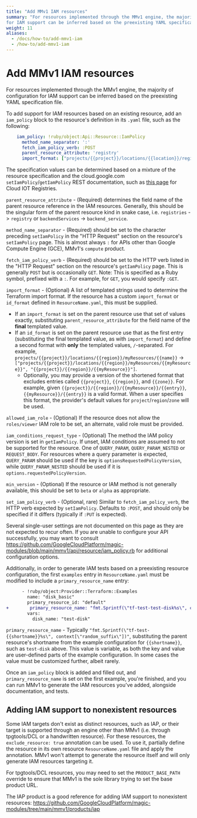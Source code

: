 ```yaml
---
title: "Add MMv1 IAM resources"
summary: "For resources implemented through the MMv1 engine, the majority of configuration
for IAM support can be inferred based on the preexisting YAML specification file."
weight: 11
aliases:
  - /docs/how-to/add-mmv1-iam
  - /how-to/add-mmv1-iam
---
```


# Add MMv1 IAM resources

For resources implemented through the MMv1 engine, the majority of configuration
for IAM support can be inferred based on the preexisting YAML specification file.

To add support for IAM resources based on an existing resource, add an
`iam_policy` block to the resource's definition in its `.yaml` file, such as the
following:

```yaml
    iam_policy: !ruby/object:Api::Resource::IamPolicy
      method_name_separator: ':'
      fetch_iam_policy_verb: :POST      
      parent_resource_attribute: 'registry'
      import_format: ["projects/{{project}}/locations/{{location}}/registries/{{name}}", "{{name}}"]         
```

The specification values can be determined based on a mixture of the resource
specification and the cloud.google.com `setIamPolicy`/`getIamPolicy` REST
documentation, such as
[this page](https://cloud.google.com/iot/docs/reference/cloudiot/rest/v1/projects.locations.registries/setIamPolicy)
for Cloud IOT Registries.

`parent_resource_attribute` - (Required) determines the field name of the parent
resource reference in the IAM resources. Generally, this should be the singular
form of the parent resource kind in snake case, i.e. `registries` -> `registry`
or `backendServices` -> `backend_service`.

`method_name_separator` - (Required) should be set to the character preceding
`setIamPolicy` in the "HTTP Request" section on the resource's `setIamPolicy`
page. This is almost always `:` for APIs other than Google Compute Engine (GCE),
MMv1's `compute` product.

`fetch_iam_policy_verb` - (Required) should be set to the HTTP verb listed in
the "HTTP Request" section on the resource's `getIamPolicy` page. This is
generally `POST` but is occasionally `GET`. Note: This is specified as a Ruby
symbol, prefixed with a `:`. For example, for `GET`, you would specify `:GET`.

`import_format` - (Optional) A list of templated strings used to determine the
Terraform import format. If the resource has a custom `import_format` or
`id_format` defined in `ResourceName.yaml`, this must be supplied.

  * If an `import_format` is set on the parent resource use that set of values exactly, substituting `parent_resource_attribute` for the field name of the **final** templated value.
  * If an `id_format` is set on the parent resource use that as the first entry (substituting the final templated value, as with `import_format`) and define a second format with **only** the templated values, `/`-separated. For example, `projects/{{project}}/locations/{{region}}/myResources/{{name}}` -> `["projects/{{project}}/locations/{{region}}/myResources/{{myResource}}", "{{project}}/{{region}}/{{myResource}}"]`. 
    * Optionally, you may provide a version of the shortened format that excludes entries called `{{project}}`, `{{region}}`, and `{{zone}}`. For example, given `{{project}}/{{region}}/{{myResource}}/{{entry}}`, `{{myResource}}/{{entry}}` is a valid format. When a user specifies this format, the provider's default values for `project`/`region`/`zone` will be used.

`allowed_iam_role` - (Optional) If the resource does not allow the
`roles/viewer` IAM role to be set, an alternate, valid role must be provided.

`iam_conditions_request_type` - (Optional) The method the IAM policy version is
set in `getIamPolicy`. If unset, IAM conditions are assumed to not be supported for the resource. One of `QUERY_PARAM`, `QUERY_PARAM_NESTED` or `REQUEST_BODY`. For resources where a query parameter is expected, `QUERY_PARAM` should be used if the key is `optionsRequestedPolicyVersion`, while `QUERY_PARAM_NESTED` should be used if it is `options.requestedPolicyVersion`.

`min_version` - (Optional) If the resource or IAM method is not generally
available, this should be set to `beta` or `alpha` as appropriate.

`set_iam_policy_verb` - (Optional, rare) Similar to `fetch_iam_policy_verb`, the
HTTP verb expected by `setIamPolicy`. Defaults to `:POST`, and should only be
specified if it differs (typically if `:PUT` is expected).

Several single-user settings are not documented on this page as they are not
expected to recur often. If you are unable to configure your API successfully,
you may want to consult https://github.com/GoogleCloudPlatform/magic-modules/blob/main/mmv1/api/resource/iam_policy.rb
for additional configuration options.

Additionally, in order to generate IAM tests based on a preexisting resource
configuration, the first `examples` entry in `ResourceName.yaml` must be modified
to include a `primary_resource_name` entry:

```diff
      - !ruby/object:Provider::Terraform::Examples
        name: "disk_basic"
        primary_resource_id: "default"
+        primary_resource_name: "fmt.Sprintf(\"tf-test-test-disk%s\", context[\"random_suffix\"])"
        vars:
          disk_name: "test-disk"
```

`primary_resource_name` - Typically
`"fmt.Sprintf(\"tf-test-{{shortname}}%s\", context[\"random_suffix\"])"`,
substituting the parent resource's shortname from the example configuration for
`{{shortname}}`, such as `test-disk` above. This value is variable, as both the
key and value are user-defined parts of the example configuration. In some cases
the value must be customized further, albeit rarely.

Once an `iam_policy` block is added and filled out, and `primary_resource_name`
is set on the first example, you're finished, and you can run MMv1 to generate
the IAM resources you've added, alongside documentation, and tests.

## Adding IAM support to nonexistent resources

Some IAM targets don't exist as distinct resources, such as IAP, or their target
is supported through an engine other than MMv1 (i.e. through tpgtools/DCL or a
handwritten resource). For these resources, the `exclude_resource: true`
annotation can be used. To use it, partially define the resource in its own
resource `ResourceName.yaml` file and apply the annotation. MMv1 won't attempt to
generate the resource itself and will only generate IAM resources targeting it.

For tpgtools/DCL resources, you may need to set the `PRODUCT_BASE_PATH` override
to ensure that MMv1 is the sole library trying to set the base product URL.

The IAP product is a good reference for adding IAM support to nonexistent resources:
https://github.com/GoogleCloudPlatform/magic-modules/tree/main/mmv1/products/iap
